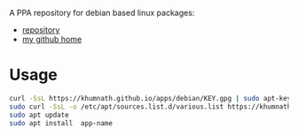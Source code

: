 A PPA repository for debian based  linux packages:

- [repository](https://github.com/khumnath/apps)
- [my github home](https://khumnath.github.io)


# Usage

```bash
curl -SsL https://khumnath.github.io/apps/debian/KEY.gpg | sudo apt-key add -
sudo curl -SsL -o /etc/apt/sources.list.d/various.list https://khumnath.github.io/apps/debian/various.list
sudo apt update
sudo apt install  app-name
```
